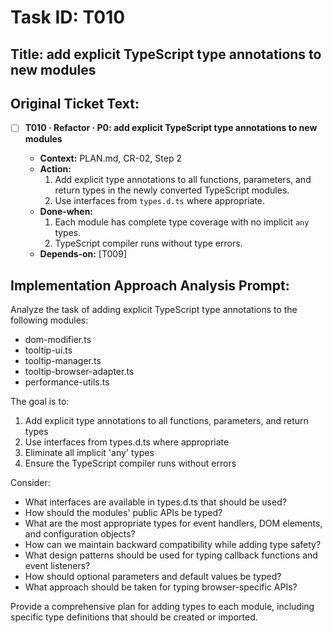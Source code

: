 # Task ID: T010

## Title: add explicit TypeScript type annotations to new modules

## Original Ticket Text:

- [ ] **T010 · Refactor · P0: add explicit TypeScript type annotations to new modules**

  - **Context:** PLAN.md, CR-02, Step 2
  - **Action:**
    1. Add explicit type annotations to all functions, parameters, and return types in the newly converted TypeScript modules.
    2. Use interfaces from `types.d.ts` where appropriate.
  - **Done‑when:**
    1. Each module has complete type coverage with no implicit `any` types.
    2. TypeScript compiler runs without type errors.
  - **Depends‑on:** [T009]

## Implementation Approach Analysis Prompt:

Analyze the task of adding explicit TypeScript type annotations to the following modules:

- dom-modifier.ts
- tooltip-ui.ts
- tooltip-manager.ts
- tooltip-browser-adapter.ts
- performance-utils.ts

The goal is to:

1. Add explicit type annotations to all functions, parameters, and return types
2. Use interfaces from types.d.ts where appropriate
3. Eliminate all implicit 'any' types
4. Ensure the TypeScript compiler runs without errors

Consider:

- What interfaces are available in types.d.ts that should be used?
- How should the modules' public APIs be typed?
- What are the most appropriate types for event handlers, DOM elements, and configuration objects?
- How can we maintain backward compatibility while adding type safety?
- What design patterns should be used for typing callback functions and event listeners?
- How should optional parameters and default values be typed?
- What approach should be taken for typing browser-specific APIs?

Provide a comprehensive plan for adding types to each module, including specific type definitions that should be created or imported.
